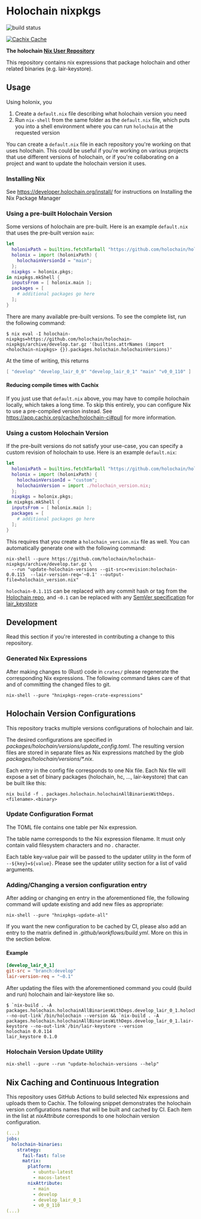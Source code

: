 # Holochain nixpkgs

![build status](https://github.com/holochain/holochain-nixpkgs/actions/workflows/build.yml/badge.svg)

[![Cachix Cache](https://img.shields.io/badge/cachix/holochain-ci-blue.svg)](https://holochain-ci.cachix.org)

**The holochain [Nix User Repository](https://github.com/nix-community/NUR)**

This repository contains nix expressions that package holochain and other related binaries (e.g. lair-keystore).

## Usage

Using holonix, you
1. Create a `default.nix` file describing what holochain version you need
2. Run `nix-shell` from the same folder as the `default.nix` file, which puts you into a shell environment where you can run `holochain` at the requested version

You can create a `default.nix` file in each repository you're working on that uses holochain. This could be useful if you're working on various projects that use different versions of holochain, or if you're collaborating on a project and want to update the holochain version it uses.

### Installing Nix

See <https://developer.holochain.org/install/> for instructions on Installing the Nix Package Manager

### Using a pre-built Holochain Version

Some versions of holochain are pre-built. Here is an example `default.nix` that uses the pre-built version `main`:

```nix
let
  holonixPath = builtins.fetchTarball "https://github.com/holochain/holonix/archive/f3ecb117bdd876b8dcb33ad04984c5da5b2d358c.tar.gz";
  holonix = import (holonixPath) {
    holochainVersionId = "main";
  };
  nixpkgs = holonix.pkgs;
in nixpkgs.mkShell {
  inputsFrom = [ holonix.main ];
  packages = [
    # additional packages go here
  ];
}
```

There are many available pre-built versions. To see the complete list, run the following command:
```shell
$ nix eval -I holochain-nixpkgs=https://github.com/holochain/holochain-nixpkgs/archive/develop.tar.gz '(builtins.attrNames (import <holochain-nixpkgs> {}).packages.holochain.holochainVersions)'
```

At the time of writing, this returns
```nix
[ "develop" "develop_lair_0_0" "develop_lair_0_1" "main" "v0_0_110" ]
```

#### Reducing compile times with Cachix

If you just use that `default.nix` above, you may have to compile holochain locally, which takes a long time. To skip this entirely, you can configure Nix to use a pre-compiled version instead. See <https://app.cachix.org/cache/holochain-ci#pull> for more information.

### Using a custom Holochain Version

If the pre-built versions do not satisfy your use-case, you can specify a custom revision of holochain to use. Here is an example `default.nix`:

```nix
let
  holonixPath = builtins.fetchTarball "https://github.com/holochain/holonix/archive/f3ecb117bdd876b8dcb33ad04984c5da5b2d358c.tar.gz";
  holonix = import (holonixPath) {
    holochainVersionId = "custom";
    holochainVersion = import ./holochain_version.nix;
  };
  nixpkgs = holonix.pkgs;
in nixpkgs.mkShell {
  inputsFrom = [ holonix.main ];
  packages = [
    # additional packages go here
  ];
}
```

This requires that you create a `holochain_version.nix` file as well. You can automatically generate one with the following command:

```shell
nix-shell --pure https://github.com/holochain/holochain-nixpkgs/archive/develop.tar.gz \
  --run "update-holochain-versions --git-src=revision:holochain-0.0.115  --lair-version-req='~0.1' --output-file=holochain_version.nix"
```

`holochain-0.1.115` can be replaced with any commit hash or tag from the [Holochain repo](https://github.com/holochain/holochain), and `~0.1` can be replaced with any [SemVer specification](https://doc.rust-lang.org/cargo/reference/specifying-dependencies.html) for [lair_keystore](https://crates.io/crates/lair_keystore)

## Development

Read this section if you're interested in contributing a change to this repository.

### Generated Nix Expressions

After making changes to (Rust) code in `crates/`  please regenerate the corresponding Nix expressions.
The following command takes care of that and of committing the changed files to git.

```shell
nix-shell --pure "hnixpkgs-regen-crate-expressions"
```


## Holochain Version Configurations

This repository tracks multiple versions configurations of holochain and lair.

The desired configurations are specified in _packages/holochain/versions/update_config.toml_.
The resulting version files are stored in separate files as Nix expressions matched by the glob _packages/holochain/versions/*.nix_.

Each entry in the config file corresponds to one Nix file.
Each Nix file will expose a set of binary packages (holochain, hc, ..., lair-keystore) that can be built like this:

```shell
nix build -f . packages.holochain.holochainAllBinariesWithDeps.<filename>.<binary>
```

### Update Configuration Format

The TOML file contains one table per Nix expression.

The table name corresponds to the Nix expression filename.
It must only contain valid filesystem characters and no _._ character.

Each table key-value pair will be passed to the updater utility in the form of `--${key}=${value}`.
Please see the updater utility section for a list of valid arguments.

### Adding/Changing a version configuration entry

After adding or changing en entry in the aforementioned file, the following command will update existing and add new files as appropriate:

```shell
nix-shell --pure "hnixpkgs-update-all"
```

If you want the new configuration to be cached by CI, please also add an entry to the matrix defined in _.github/workflows/build.yml_.
More on this in the section below.

#### Example

```toml
[develop_lair_0_1]
git-src = "branch:develop"
lair-version-req = "~0.1"
```

After updating the files with the aforementioned command you could (build and run) holochain and lair-keystore like so.

```shell
$ `nix-build . -A packages.holochain.holochainAllBinariesWithDeps.develop_lair_0_1.holochain --no-out-link`/bin/holochain --version && `nix-build . -A packages.holochain.holochainAllBinariesWithDeps.develop_lair_0_1.lair-keystore --no-out-link`/bin/lair-keystore --version
holochain 0.0.114
lair_keystore 0.1.0
```

### Holochain Version Update Utility

```shell
nix-shell --pure --run "update-holochain-versions --help"
```

## Nix Caching and Continuous Integration

This repository uses GitHub Actions to build selected Nix expressions and uploads them to Cachix.
The following snippet demonstrates the holochain version configurations names that will be built and cached by CI. Each item in the list at _nixAttribute_ corresponds to one holochain version configuration.

```yaml
(...)
jobs:
  holochain-binaries:
    strategy:
      fail-fast: false
      matrix:
        platform:
          - ubuntu-latest
          - macos-latest
        nixAttribute:
          - main
          - develop
          - develop_lair_0_1
          - v0_0_110
(...)
```

[holonix]: https://github.com/holochain/holonix
